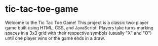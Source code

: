 # tic-tac-toe-game
Welcome to the Tic Tac Toe Game! This project is a classic two-player game built using HTML, CSS, and JavaScript. Players take turns marking spaces in a 3x3 grid with their respective symbols (usually "X" and "O") until one player wins or the game ends in a draw.
